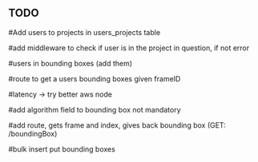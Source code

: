 ## TODO

#Add users to projects in users_projects table

#add middleware to check if user is in the project in question, if not error

#users in bounding boxes (add them)

#route to get a users bounding boxes given frameID

#latency -> try better aws node

#add algorithm field to bounding box not mandatory

#add route, gets frame and index, gives back bounding box (GET: /boundingBox)

#bulk insert put bounding boxes 